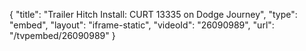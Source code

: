 {
    "title": "Trailer Hitch Install: CURT 13335 on Dodge Journey",
    "type": "embed",
    "layout": "iframe-static",
    "videoId": "26090989",
    "url": "\/tvpembed\/26090989"
}